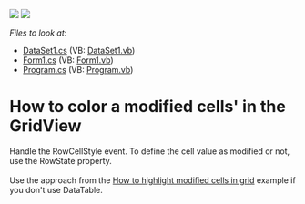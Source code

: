 <!-- default badges list -->
[![](https://img.shields.io/badge/Open_in_DevExpress_Support_Center-FF7200?style=flat-square&logo=DevExpress&logoColor=white)](https://supportcenter.devexpress.com/ticket/details/E997)
[![](https://img.shields.io/badge/📖_How_to_use_DevExpress_Examples-e9f6fc?style=flat-square)](https://docs.devexpress.com/GeneralInformation/403183)
<!-- default badges end -->
<!-- default file list -->
*Files to look at*:

* [DataSet1.cs](./CS/WindowsApplication1/DataSet1.cs) (VB: [DataSet1.vb](./VB/WindowsApplication1/DataSet1.vb))
* [Form1.cs](./CS/WindowsApplication1/Form1.cs) (VB: [Form1.vb](./VB/WindowsApplication1/Form1.vb))
* [Program.cs](./CS/WindowsApplication1/Program.cs) (VB: [Program.vb](./VB/WindowsApplication1/Program.vb))
<!-- default file list end -->
# How to color a modified cells' in the GridView


<p>Handle the RowCellStyle event. To define the cell value as modified or not, use the RowState property.<br /><br />Use the approach from the <a href="https://www.devexpress.com/Support/Center/p/T190692">How to highlight modified cells in grid</a> example if you don't use DataTable.</p>

<br/>



